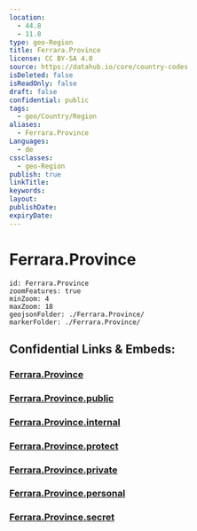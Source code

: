 ```yaml
---
location:
  - 44.8
  - 11.8
type: geo-Region
title: Ferrara.Province
license: CC BY-SA 4.0
source: https://datahub.io/core/country-codes
isDeleted: false
isReadOnly: false
draft: false
confidential: public
tags:
  - geo/Country/Region
aliases:
  - Ferrara.Province
Languages:
  - de
cssclasses:
  - geo-Region
publish: true
linkTitle:
keywords:
layout:
publishDate:
expiryDate:
---
```


# Ferrara.Province

```leaflet
id: Ferrara.Province
zoomFeatures: true 
minZoom: 4 
maxZoom: 18
geojsonFolder: ./Ferrara.Province/
markerFolder: ./Ferrara.Province/
```


## Confidential Links & Embeds: 

### [Ferrara.Province](/_Standards/Earth/Continent/Europe/Europe~South/Italy/regions~Italy/Emilia-Romagna/Ferrara.Province.md) 

### [Ferrara.Province.public](/_public/Earth/Continent/Europe/Europe~South/Italy/regions~Italy/Emilia-Romagna/Ferrara.Province.public.md) 

### [Ferrara.Province.internal](/_internal/Earth/Continent/Europe/Europe~South/Italy/regions~Italy/Emilia-Romagna/Ferrara.Province.internal.md) 

### [Ferrara.Province.protect](/_protect/Earth/Continent/Europe/Europe~South/Italy/regions~Italy/Emilia-Romagna/Ferrara.Province.protect.md) 

### [Ferrara.Province.private](/_private/Earth/Continent/Europe/Europe~South/Italy/regions~Italy/Emilia-Romagna/Ferrara.Province.private.md) 

### [Ferrara.Province.personal](/_personal/Earth/Continent/Europe/Europe~South/Italy/regions~Italy/Emilia-Romagna/Ferrara.Province.personal.md) 

### [Ferrara.Province.secret](/_secret/Earth/Continent/Europe/Europe~South/Italy/regions~Italy/Emilia-Romagna/Ferrara.Province.secret.md)


